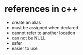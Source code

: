 # references in c++

- create an alias
- must be assigned when declared
- cannot refer to another location
- can not be NULL
- safer
- easier to use
